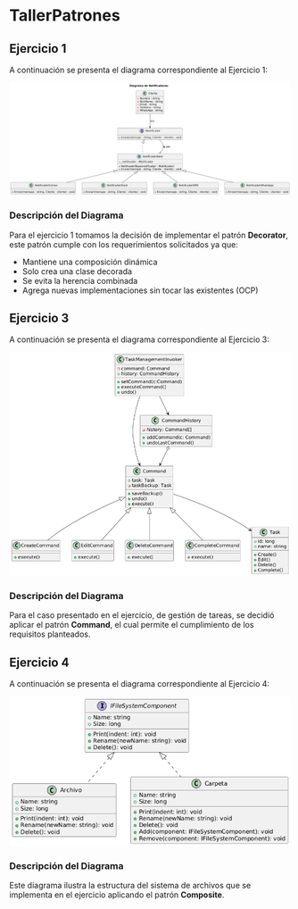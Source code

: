 # TallerPatrones

## Ejercicio 1

A continuación se presenta el diagrama correspondiente al Ejercicio 1:

![Diagrama de Ejercicio 1](Diagramas/Ejercicio1.png)

### Descripción del Diagrama

Para el ejercicio 1 tomamos la decisión de implementar el patrón **Decorator**, este patrón cumple con los requerimientos solicitados ya que:

- Mantiene una composición dinámica
- Solo crea una clase decorada
- Se evita la herencia combinada
- Agrega nuevas implementaciones sin tocar las existentes (OCP)

## Ejercicio 3

A continuación se presenta el diagrama correspondiente al Ejercicio 3:

![Diagrama de Ejercicio 3](Diagramas/Ejercicio3.v2.png)

### Descripción del Diagrama

Para el caso presentado en el ejercicio, de gestión de tareas, se decidió aplicar el patrón **Command**, el cual permite el cumplimiento de los requisitos planteados.

## Ejercicio 4

A continuación se presenta el diagrama correspondiente al Ejercicio 4:

![Diagrama de Ejercicio 4](Diagramas/Ejercicio4.png)

### Descripción del Diagrama

Este diagrama ilustra la estructura del sistema de archivos que se implementa en el ejercicio aplicando el patrón **Composite**.

